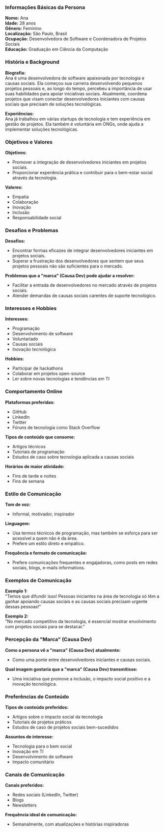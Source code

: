 ### Informações Básicas da Persona

**Nome:** Ana  
**Idade:** 28 anos  
**Gênero:** Feminino  
**Localização:** São Paulo, Brasil  
**Ocupação:** Desenvolvedora de Software e Coordenadora de Projetos Sociais  
**Educação:** Graduação em Ciência da Computação  

### História e Background

**Biografia:**  
Ana é uma desenvolvedora de software apaixonada por tecnologia e causas sociais. Ela começou sua carreira desenvolvendo pequenos projetos pessoais e, ao longo do tempo, percebeu a importância de usar suas habilidades para apoiar iniciativas sociais. Atualmente, coordena projetos que visam conectar desenvolvedores iniciantes com causas sociais que precisam de soluções tecnológicas.

**Experiências:**  
Ana já trabalhou em várias startups de tecnologia e tem experiência em gestão de projetos. Ela também é voluntária em ONGs, onde ajuda a implementar soluções tecnológicas.

### Objetivos e Valores

**Objetivos:**  
- Promover a integração de desenvolvedores iniciantes em projetos sociais.
- Proporcionar experiência prática e contribuir para o bem-estar social através da tecnologia.

**Valores:**  
- Empatia
- Colaboração
- Inovação
- Inclusão
- Responsabilidade social

### Desafios e Problemas

**Desafios:**  
- Encontrar formas eficazes de integrar desenvolvedores iniciantes em projetos sociais.
- Superar a frustração dos desenvolvedores que sentem que seus projetos pessoais não são suficientes para o mercado.

**Problemas que a "marca" (Causa Dev) pode ajudar a resolver:**  
- Facilitar a entrada de desenvolvedores no mercado através de projetos sociais.
- Atender demandas de causas sociais carentes de suporte tecnológico.

### Interesses e Hobbies

**Interesses:**  
- Programação
- Desenvolvimento de software
- Voluntariado
- Causas sociais
- Inovação tecnológica

**Hobbies:**  
- Participar de hackathons
- Colaborar em projetos open-source
- Ler sobre novas tecnologias e tendências em TI

### Comportamento Online

**Plataformas preferidas:**  
- GitHub
- LinkedIn
- Twitter
- Fóruns de tecnologia como Stack Overflow

**Tipos de conteúdo que consome:**  
- Artigos técnicos
- Tutoriais de programação
- Estudos de caso sobre tecnologia aplicada a causas sociais

**Horários de maior atividade:**  
- Fins de tarde e noites
- Fins de semana

### Estilo de Comunicação

**Tom de voz:**  
- Informal, motivador, inspirador

**Linguagem:**  
- Usa termos técnicos de programação, mas também se esforça para ser acessível a quem não é da área.
- Prefere um estilo direto e empático.

**Frequência e formato de comunicação:**  
- Prefere comunicações frequentes e engajadoras, como posts em redes sociais, blogs, e-mails informativos.

### Exemplos de Comunicação

**Exemplo 1:**  
"Temos que difundir isso! Pessoas iniciantes na área de tecnologia só têm a ganhar apoiando causas sociais e as causas sociais precisam urgente dessas pessoas!"

**Exemplo 2:**  
"No mercado competitivo da tecnologia, é essencial mostrar envolvimento com projetos sociais para se destacar."

### Percepção da "Marca" (Causa Dev)

**Como a persona vê a "marca" (Causa Dev) atualmente:**  
- Como uma ponte entre desenvolvedores iniciantes e causas sociais.

**Qual imagem gostaria que a "marca" (Causa Dev) transmitisse:**  
- Uma iniciativa que promove a inclusão, o impacto social positivo e a inovação tecnológica.

### Preferências de Conteúdo

**Tipos de conteúdo preferidos:**  
- Artigos sobre o impacto social da tecnologia
- Tutoriais de projetos práticos
- Estudos de caso de projetos sociais bem-sucedidos

**Assuntos de interesse:**  
- Tecnologia para o bem social
- Inovação em TI
- Desenvolvimento de software
- Impacto comunitário

### Canais de Comunicação

**Canais preferidos:**  
- Redes sociais (LinkedIn, Twitter)
- Blogs
- Newsletters

**Frequência ideal de comunicação:**  
- Semanalmente, com atualizações e histórias inspiradoras
